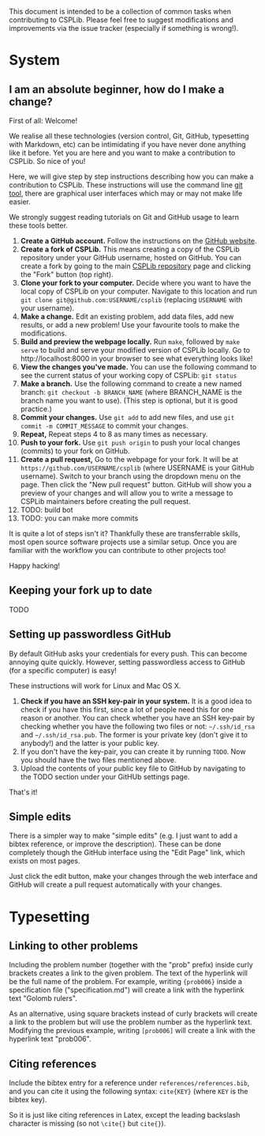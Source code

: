 
This document is intended to be a collection of common tasks when contributing to CSPLib.
Please feel free to suggest modifications and improvements via the issue tracker (especially if something is wrong!).


# System

## I am an absolute beginner, how do I make a change?

First of all: Welcome!

We realise all these technologies (version control, Git, GitHub, typesetting with Markdown, etc) can be intimidating if you have never done anything like it before.
Yet you are here and you want to make a contribution to CSPLib.
So nice of you!

Here, we will give step by step instructions describing how you can make a contribution to CSPLib.
These instructions will use the command line [git tool](https://git-scm.com), there are graphical user interfaces which may or may not make life easier.

We strongly suggest reading tutorials on Git and GitHub usage to learn these tools better.

1. **Create a GitHub account.** Follow the instructions on the [GitHub website](http://www.github.com).
2. **Create a fork of CSPLib.** This means creating a copy of the CSPLib repository under your GitHub username, hosted on GitHub. You can create a fork by going to the main [CSPLib repository](https://github.com/csplib/csplib) page and clicking the "Fork" button (top right).
3. **Clone your fork to your computer.** Decide where you want to have the local copy of CSPLib on your computer. Navigate to this location and run `git clone git@github.com:USERNAME/csplib` (replacing `USERNAME` with your username).
4. **Make a change.** Edit an existing problem, add data files, add new results, or add a new problem! Use your favourite tools to make the modifications.
5. **Build and preview the webpage locally.** Run `make`, followed by `make serve` to build and serve your modified version of CSPLib locally. Go to http://localhost:8000 in your browser to see what everything looks like!
6. **View the changes you've made.** You can use the following command to see the current status of your working copy of CSPLib: `git status`
7. **Make a branch.** Use the following command to create a new named branch: `git checkout -b BRANCH_NAME` (where BRANCH_NAME is the branch name you want to use).
   (This step is optional, but it is good practice.)
8. **Commit your changes.** Use `git add` to add new files, and use `git commit -m COMMIT_MESSAGE` to commit your changes.
9. **Repeat,** Repeat steps 4 to 8 as many times as necessary.
10. **Push to your fork.** Use `git push origin` to push your local changes (commits) to your fork on GitHub.
11. **Create a pull request,** Go to the webpage for your fork. It will be at `https://github.com/USERNAME/csplib` (where USERNAME is your GitHub username). Switch to your branch using the dropdown menu on the page. Then click the "New pull request" button. GitHub will show you a preview of your changes and will allow you to write a message to CSPLib maintainers before creating the pull request.
12. TODO: build bot
13. TODO: you can make more commits

It is quite a lot of steps isn't it?
Thankfully these are transferrable skills, most open source software projects use a similar setup.
Once you are familiar with the workflow you can contribute to other projects too!

Happy hacking!


## Keeping your fork up to date

TODO


## Setting up passwordless GitHub

By default GitHub asks your credentials for every push.
This can become annoying quite quickly.
However, setting passwordless access to GitHub (for a specific computer) is easy!

These instructions will work for Linux and Mac OS X.

1. **Check if you have an SSH key-pair in your system.** It is a good idea to check if you have this first, since a lot of people need this for one reason or another. You can check whether you have an SSH key-pair by checking whether you have the following two files or not: `~/.ssh/id_rsa` and `~/.ssh/id_rsa.pub`. The former is your private key (don't give it to anybody!) and the latter is your public key.
2. If you don't have the key-pair, you can create it by running `TODO`. Now you should have the two files mentioned above.
3. Upload the contents of your public key file to GitHub by navigating to the TODO section under your GitHUb settings page.

That's it!


## Simple edits

There is a simpler way to make "simple edits" (e.g. I just want to add a bibtex reference, or improve the description). These can be done completely though the GitHub interface using the "Edit Page" link, which exists on most pages.

Just click the edit button, make your changes through the web interface and GitHub will create a pull request automatically with your changes.


# Typesetting

## Linking to other problems

Including the problem number (together with the "prob" prefix) inside curly brackets creates a link to the given problem.
The text of the hyperlink will be the full name of the problem.
For example, writing `{prob006}` inside a specification file ("specification.md") will create a link with the hyperlink text "Golomb rulers".

As an alternative, using square brackets instead of curly brackets will create a link to the problem but will use the problem number as the hyperlink text.
Modifying the previous example, writing `[prob006]` will create a link with the hyperlink text "prob006".


## Citing references

Include the bibtex entry for a reference under `references/references.bib`, and you can cite it using the following syntax: `cite{KEY}` (where `KEY` is the bibtex key).

So it is just like citing references in Latex, except the leading backslash character is missing (so not `\cite{}` but `cite{}`).


